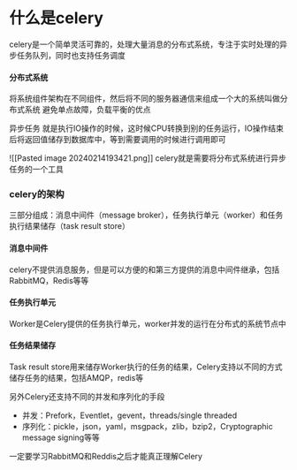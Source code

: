 # 什么是celery

celery是一个简单灵活可靠的，处理大量消息的分布式系统，专注于实时处理的异步任务队列，同时也支持任务调度

#### 分布式系统
将系统组件架构在不同组件，然后将不同的服务器通信来组成一个大的系统叫做分布式系统
避免单点故障，负载平衡的优点

异步任务
就是执行IO操作的时候，这时候CPU转换到别的任务运行，IO操作结束后将返回值储存到数据库中，等到需要调用的时候进行调用即可

![[Pasted image 20240214193421.png]]
celery就是需要将分布式系统进行异步任务的一个工具

### celery的架构

三部分组成：消息中间件（message broker），任务执行单元（worker）和任务执行结果储存（task result store）

#### 消息中间件

celery不提供消息服务，但是可以方便的和第三方提供的消息中间件继承，包括RabbitMQ，Redis等等

#### 任务执行单元

Worker是Celery提供的任务执行单元，worker并发的运行在分布式的系统节点中

#### 任务结果储存

Task result store用来储存Worker执行的任务的结果，Celery支持以不同的方式储存任务的结果，包括AMQP，redis等

另外Celery还支持不同的并发和序列化的手段
- 并发：Prefork，Eventlet，gevent，threads/single threaded
- 序列化：pickle，json，yaml，msgpack，zlib，bzip2，Cryptographic message signing等等

一定要学习RabbitMQ和Reddis之后才能真正理解Celery


